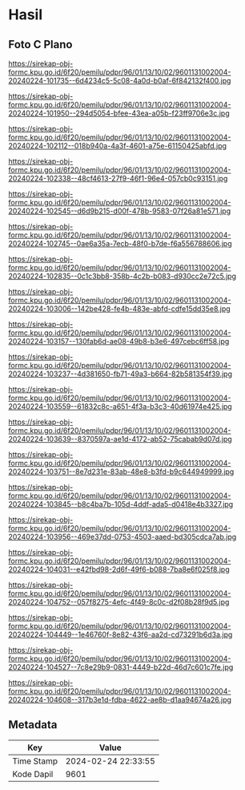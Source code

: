 # Hasil

## Foto C Plano

https://sirekap-obj-formc.kpu.go.id/6f20/pemilu/pdpr/96/01/13/10/02/9601131002004-20240224-101735--6d4234c5-5c08-4a0d-b0af-6f842132f400.jpg

https://sirekap-obj-formc.kpu.go.id/6f20/pemilu/pdpr/96/01/13/10/02/9601131002004-20240224-101950--294d5054-bfee-43ea-a05b-f23ff9706e3c.jpg

https://sirekap-obj-formc.kpu.go.id/6f20/pemilu/pdpr/96/01/13/10/02/9601131002004-20240224-102112--018b940a-4a3f-4601-a75e-61150425abfd.jpg

https://sirekap-obj-formc.kpu.go.id/6f20/pemilu/pdpr/96/01/13/10/02/9601131002004-20240224-102338--48cf4613-27f9-46f1-96e4-057cb0c93151.jpg

https://sirekap-obj-formc.kpu.go.id/6f20/pemilu/pdpr/96/01/13/10/02/9601131002004-20240224-102545--d6d9b215-d00f-478b-9583-07f26a81e571.jpg

https://sirekap-obj-formc.kpu.go.id/6f20/pemilu/pdpr/96/01/13/10/02/9601131002004-20240224-102745--0ae6a35a-7ecb-48f0-b7de-f6a556788606.jpg

https://sirekap-obj-formc.kpu.go.id/6f20/pemilu/pdpr/96/01/13/10/02/9601131002004-20240224-102835--0c1c3bb8-358b-4c2b-b083-d930cc2e72c5.jpg

https://sirekap-obj-formc.kpu.go.id/6f20/pemilu/pdpr/96/01/13/10/02/9601131002004-20240224-103006--142be428-fe4b-483e-abfd-cdfe15dd35e8.jpg

https://sirekap-obj-formc.kpu.go.id/6f20/pemilu/pdpr/96/01/13/10/02/9601131002004-20240224-103157--130fab6d-ae08-49b8-b3e6-497cebc6ff58.jpg

https://sirekap-obj-formc.kpu.go.id/6f20/pemilu/pdpr/96/01/13/10/02/9601131002004-20240224-103237--4d381650-fb71-49a3-b664-82b581354f39.jpg

https://sirekap-obj-formc.kpu.go.id/6f20/pemilu/pdpr/96/01/13/10/02/9601131002004-20240224-103559--61832c8c-a651-4f3a-b3c3-40d61974e425.jpg

https://sirekap-obj-formc.kpu.go.id/6f20/pemilu/pdpr/96/01/13/10/02/9601131002004-20240224-103639--8370597a-ae1d-4172-ab52-75cabab9d07d.jpg

https://sirekap-obj-formc.kpu.go.id/6f20/pemilu/pdpr/96/01/13/10/02/9601131002004-20240224-103751--8e7d231e-83ab-48e8-b3fd-b9c644949999.jpg

https://sirekap-obj-formc.kpu.go.id/6f20/pemilu/pdpr/96/01/13/10/02/9601131002004-20240224-103845--b8c4ba7b-105d-4ddf-ada5-d0418e4b3327.jpg

https://sirekap-obj-formc.kpu.go.id/6f20/pemilu/pdpr/96/01/13/10/02/9601131002004-20240224-103956--469e37dd-0753-4503-aaed-bd305cdca7ab.jpg

https://sirekap-obj-formc.kpu.go.id/6f20/pemilu/pdpr/96/01/13/10/02/9601131002004-20240224-104031--e42fbd98-2d6f-49f6-b088-7ba8e6f025f8.jpg

https://sirekap-obj-formc.kpu.go.id/6f20/pemilu/pdpr/96/01/13/10/02/9601131002004-20240224-104752--057f8275-4efc-4f49-8c0c-d2f08b28f9d5.jpg

https://sirekap-obj-formc.kpu.go.id/6f20/pemilu/pdpr/96/01/13/10/02/9601131002004-20240224-104449--1e46760f-8e82-43f6-aa2d-cd73291b6d3a.jpg

https://sirekap-obj-formc.kpu.go.id/6f20/pemilu/pdpr/96/01/13/10/02/9601131002004-20240224-104527--7c8e29b9-0831-4449-b22d-46d7c601c7fe.jpg

https://sirekap-obj-formc.kpu.go.id/6f20/pemilu/pdpr/96/01/13/10/02/9601131002004-20240224-104608--317b3e1d-fdba-4622-ae8b-d1aa94674a26.jpg


## Metadata

| Key        | Value               |
| ---------- | ------------------- |
| Time Stamp | 2024-02-24 22:33:55 |
| Kode Dapil | 9601                |



